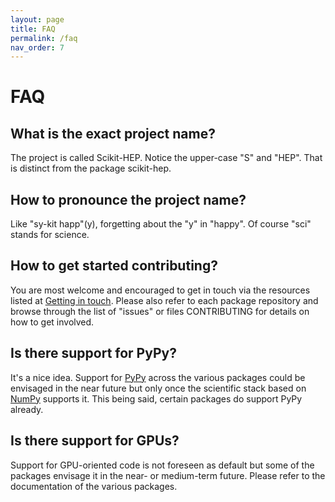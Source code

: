 ```yaml
---
layout: page
title: FAQ
permalink: /faq
nav_order: 7
---
```



FAQ
===

What is the exact project name?
-------------------------------

The project is called Scikit-HEP. Notice the upper-case
\"S\" and \"HEP\". That is distinct from the package
scikit-hep.

How to pronounce the project name?
----------------------------------

Like \"sy-kit happ\"(y), forgetting about the \"y\" in \"happy\". Of
course \"sci\" stands for science.

How to get started contributing?
--------------------------------

You are most welcome and encouraged to get in touch via the resources
listed at [Getting in touch](getting-in-touch).
Please also refer to each package repository and browse through the list
of \"issues\" or files CONTRIBUTING for details on how to get involved.

Is there support for PyPy?
--------------------------

It\'s a nice idea. Support for [PyPy](http://pypy.org/) across the various
packages could be envisaged in the near future but only once the scientific
stack based on [NumPy](http://www.numpy.org/) supports it. This being
said, certain packages do support PyPy already.

Is there support for GPUs?
--------------------------

Support for GPU-oriented code is not foreseen as default but some of the
packages envisage it in the near- or medium-term future. Please refer to
the documentation of the various packages.

